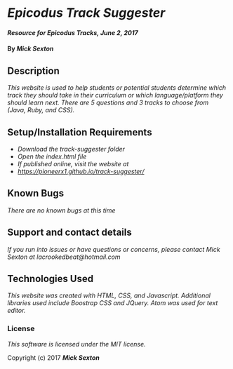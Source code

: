 # _Epicodus Track Suggester_

#### _Resource for Epicodus Tracks, June 2, 2017_

#### By _**Mick Sexton**_

## Description

_This website is used to help students or potential students determine which track they should take in their curriculum or which language/platform they should learn next. There are 5 questions and 3 tracks to choose from (Java, Ruby, and CSS)._

## Setup/Installation Requirements

* _Download the track-suggester folder_
* _Open the index.html file_
* _If published online, visit the website at_
* _https://pioneerx1.github.io/track-suggester/_

## Known Bugs

_There are no known bugs at this time_

## Support and contact details

_If you run into issues or have questions or concerns, please contact Mick Sexton at lacrookedbeat@hotmail.com_

## Technologies Used

_This website was created with HTML, CSS, and Javascript. Additional libraries used include Boostrap CSS and JQuery. Atom was used for text editor._

### License

*This software is licensed under the MIT license.*

Copyright (c) 2017 **_Mick Sexton_**
